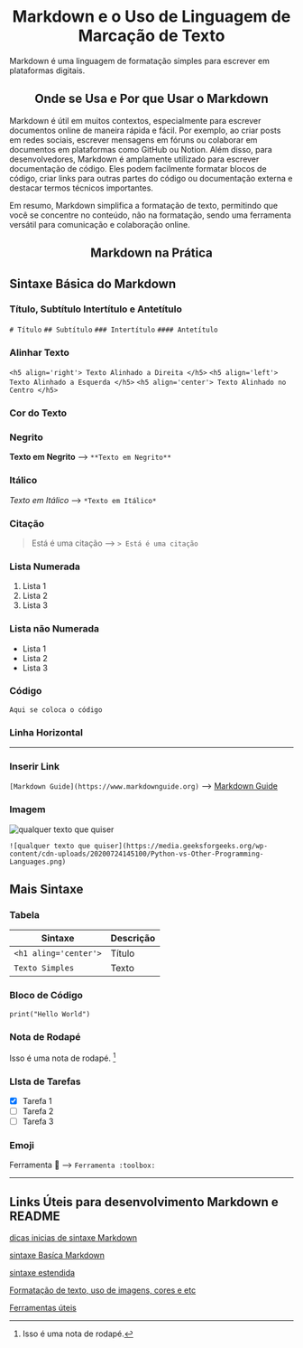 <h1 align='center'>
Markdown e o Uso de Linguagem de Marcação de Texto  </h1>
  Markdown é uma linguagem de formatação simples para escrever em plataformas digitais.
<h2 align='center'>
  Onde se Usa e Por que Usar o Markdown </h2>
Markdown é útil em muitos contextos, especialmente para escrever documentos online de maneira rápida e fácil. Por exemplo, ao criar posts em redes sociais, escrever mensagens em fóruns ou colaborar em documentos em plataformas como GitHub ou Notion.
Além disso, para desenvolvedores, Markdown é amplamente utilizado para escrever documentação de código. Eles podem facilmente formatar blocos de código, criar links para outras partes do código ou documentação externa e destacar termos técnicos importantes.

Em resumo, Markdown simplifica a formatação de texto, permitindo que você se concentre no conteúdo, não na formatação, sendo uma ferramenta versátil para comunicação e colaboração online.

<h2 align='center'> Markdown na Prática</h3>


## Sintaxe Básica do Markdown


### Título, Subtítulo Intertítulo e Antetítulo

`# Título`
`## Subtítulo` 
`### Intertítulo`
`#### Antetítulo`

### Alinhar Texto 
`<h5 align='right'> Texto Alinhado a Direita </h5>` 
`<h5 align='left'> Texto Alinhado a Esquerda </h5>`
`<h5 align='center'> Texto Alinhado no Centro </h5>`

### Cor do Texto


### Negrito

**Texto em Negrito** --> `**Texto em Negrito**` 

### Itálico

*Texto em Itálico* --> `*Texto em Itálico*`

### Citação 

> Está é uma citação --> `> Está é uma citação` 


### Lista Numerada

1. Lista 1
2. Lista 2
3. Lista 3

### Lista não Numerada

- Lista 1
- Lista 2
- Lista 3

### Código

`Aqui se coloca o código`

### Linha Horizontal 

---

### Inserir Link

`[Markdown Guide](https://www.markdownguide.org)` --> [Markdown Guide](https://www.markdownguide.org)


### Imagem

![qualquer texto que quiser](https://media.geeksforgeeks.org/wp-content/cdn-uploads/20200724145100/Python-vs-Other-Programming-Languages.png)

`![qualquer texto que quiser](https://media.geeksforgeeks.org/wp-content/cdn-uploads/20200724145100/Python-vs-Other-Programming-Languages.png)`

## Mais Sintaxe 

### Tabela

| Sintaxe | Descrição |
| ----------- | ----------- |
| `<h1 aling='center'>` | Título |
| `Texto Simples` | Texto |

### Bloco de Código

```
print("Hello World")
```


### Nota de Rodapé

Isso é uma nota de rodapé. [^1]

[^1]: Isso é uma nota de rodapé.


### LIsta de Tarefas

- [x] Tarefa 1
- [ ] Tarefa 2
- [ ] Tarefa 3

### Emoji

Ferramenta :toolbox: --> `Ferramenta :toolbox:`
<hr>

## Links Úteis para desenvolvimento Markdown e README
[dicas inicias de sintaxe Markdown](https://www.markdownguide.org/cheat-sheet/) 

[sintaxe Basíca Markdown](https://www.markdownguide.org/basic-syntax/)

[sintaxe estendida](https://www.markdownguide.org/extended-syntax/)

[Formatação de texto, uso de imagens, cores e etc](https://www.markdownguide.org/hacks/)

[Ferramentas úteis](https://www.markdownguide.org/tools/)






